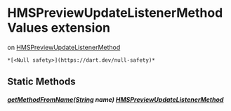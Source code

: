 


# HMSPreviewUpdateListenerMethodValues extension
on [HMSPreviewUpdateListenerMethod](../enum_hms_preview_update_listener_method/HMSPreviewUpdateListenerMethod-class.md)







    *[<Null safety>](https://dart.dev/null-safety)*









## Static Methods

##### [getMethodFromName](../enum_hms_preview_update_listener_method/HMSPreviewUpdateListenerMethodValues/getMethodFromName.md)([String](https://api.flutter.dev/flutter/dart-core/String-class.html) name) [HMSPreviewUpdateListenerMethod](../enum_hms_preview_update_listener_method/HMSPreviewUpdateListenerMethod-class.md)



   










